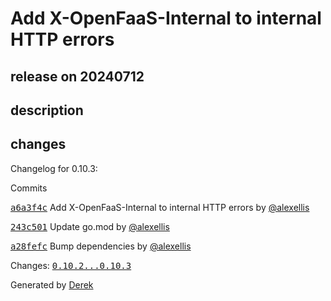 # Add X-OpenFaaS-Internal to internal HTTP errors

## release on 20240712

## description

## changes

Changelog for 0.10.3:

Commits

<a class="commit-link" data-hovercard-type="commit" data-hovercard-url="https://github.com/openfaas/of-watchdog/commit/a6a3f4cb23f33b7c359d5b0309b7ae1da2df95ba/hovercard" href="https://github.com/openfaas/of-watchdog/commit/a6a3f4cb23f33b7c359d5b0309b7ae1da2df95ba"><tt>a6a3f4c</tt></a> Add X-OpenFaaS-Internal to internal HTTP errors by <a class="user-mention notranslate" data-hovercard-type="user" data-hovercard-url="/users/alexellis/hovercard" data-octo-click="hovercard-link-click" data-octo-dimensions="link_type:self" href="https://github.com/alexellis">@alexellis</a>

<a class="commit-link" data-hovercard-type="commit" data-hovercard-url="https://github.com/openfaas/of-watchdog/commit/243c5012789234780ba1b7f7ececd6bbd57b2595/hovercard" href="https://github.com/openfaas/of-watchdog/commit/243c5012789234780ba1b7f7ececd6bbd57b2595"><tt>243c501</tt></a> Update go.mod by <a class="user-mention notranslate" data-hovercard-type="user" data-hovercard-url="/users/alexellis/hovercard" data-octo-click="hovercard-link-click" data-octo-dimensions="link_type:self" href="https://github.com/alexellis">@alexellis</a>

<a class="commit-link" data-hovercard-type="commit" data-hovercard-url="https://github.com/openfaas/of-watchdog/commit/a28fefcc2348ccc95b83f8144f4e4b424085e4d4/hovercard" href="https://github.com/openfaas/of-watchdog/commit/a28fefcc2348ccc95b83f8144f4e4b424085e4d4"><tt>a28fefc</tt></a> Bump dependencies by <a class="user-mention notranslate" data-hovercard-type="user" data-hovercard-url="/users/alexellis/hovercard" data-octo-click="hovercard-link-click" data-octo-dimensions="link_type:self" href="https://github.com/alexellis">@alexellis</a>

Changes: <a class="commit-link" href="https://github.com/openfaas/of-watchdog/compare/0.10.2...0.10.3"><tt>0.10.2...0.10.3</tt></a>

Generated by <a href="https://github.com/alexellis/derek/">Derek</a>

